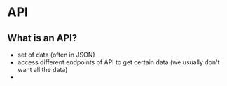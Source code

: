 # API

## What is an API?

* set of data \(often in JSON\)
* access different endpoints of API to get certain data \(we usually don't want all the data\)
* 
